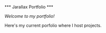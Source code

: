 *** Jarallax Portfolio ***

_Welcome to my portfolio!_

Here's my current porfolio where I host projects.


